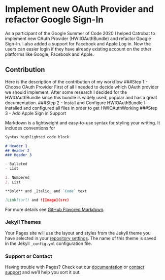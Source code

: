 # Implement new OAuth Provider and refactor Google Sign-In
As a participant of the Google Summer of Code 2020 I helped Catrobat to implement new OAuth Provider (HWIIOAuthBundle) and refactor Google Sign-In. 
I also added a support for Facebook and Apple Log in. Now the users can easier login if they have already existing account on the other platforms like Google, Facebook and Apple.
## Contribution
Here is the description of the contribution of my workflow 
###Step 1 - Choose OAuth Provider
First of all I needed to decide which OAuth provider we should implement. After some research I decided for the HWIOAuthBundle since this bundle is widely used, popular and has a great documentation.
###Step 2 - Install and Configure HWIOAuthBundle
I installed and configured all files in order to get HWIOAuthWorking
###Step 3 - Add Apple Sign in Support



Markdown is a lightweight and easy-to-use syntax for styling your writing. It includes conventions for

```markdown
Syntax highlighted code block

# Header 1
## Header 2
### Header 3

- Bulleted
- List

1. Numbered
2. List

**Bold** and _Italic_ and `Code` text

[Link](url) and ![Image](src)
```

For more details see [GitHub Flavored Markdown](https://guides.github.com/features/mastering-markdown/).

### Jekyll Themes

Your Pages site will use the layout and styles from the Jekyll theme you have selected in your [repository settings](https://github.com/leno12/GSoC2020/settings). The name of this theme is saved in the Jekyll `_config.yml` configuration file.

### Support or Contact

Having trouble with Pages? Check out our [documentation](https://docs.github.com/categories/github-pages-basics/) or [contact support](https://github.com/contact) and we’ll help you sort it out.
